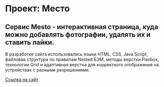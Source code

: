 # Проект: Место

## Сервис Mesto - интерактивная страница, куда можно добавлять фотографии, удалять их и ставить лайки.

В разработке сайта использовались языки HTML, CSS, Java Script, файловая структура по правилам Nested БЭМ, методы верстки Flexbox, технологии Grid и адаптивная верстка для корректного отображения на устройствах с разными разрешениями.

[Ссылка на сайт](https://yanatyk.github.io/mesto/ "Сервис Mesto здесь")
